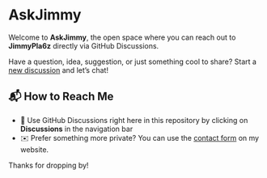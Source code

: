 # AskJimmy

Welcome to **AskJimmy**, the open space where you can reach out to **JimmyPla6z** directly via GitHub Discussions.

Have a question, idea, suggestion, or just something cool to share? Start a [new discussion](https://github.com/JimmyPla6z/AskJimmy/discussions) and let’s chat!

## 📬 How to Reach Me
- 🧵 Use GitHub Discussions right here in this repository by clicking on **Discussions** in the navigation bar 
- ✉️ Prefer something more private? You can use the [contact form](https://jimmypla6z.github.io/#contact) on my website.

Thanks for dropping by!

